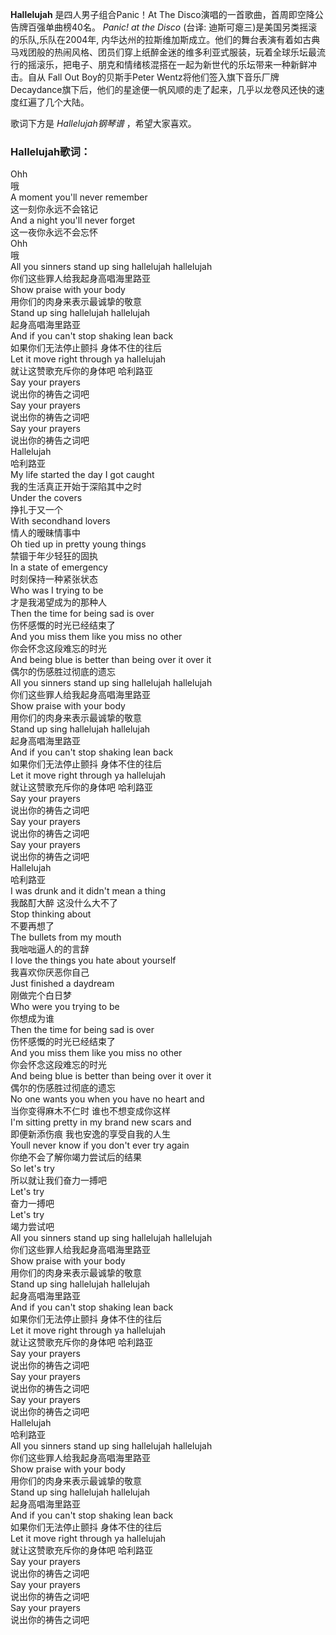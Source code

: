 

**Hallelujah** 是四人男子组合Panic！At The Disco演唱的一首歌曲，首周即空降公告牌百强单曲榜40名。 _Panic! at
the Disco_ (台译: 迪斯可瘪三)是美国另类摇滚的乐队,乐队在2004年,
内华达州的拉斯维加斯成立。他们的舞台表演有着如古典马戏团般的热闹风格、团员们穿上纸醉金迷的维多利亚式服装，玩着全球乐坛最流行的摇滚乐，把电子、朋克和情绪核混搭在一起为新世代的乐坛带来一种新鲜冲击。自从
Fall Out Boy的贝斯手Peter
Wentz将他们签入旗下音乐厂牌Decaydance旗下后，他们的星途便一帆风顺的走了起来，几乎以龙卷风还快的速度红遍了几个大陆。

歌词下方是 _Hallelujah钢琴谱_ ，希望大家喜欢。

### Hallelujah歌词：

Ohh  
哦  
A moment you'll never remember  
这一刻你永远不会铭记  
And a night you'll never forget  
这一夜你永远不会忘怀  
Ohh  
哦  
All you sinners stand up sing hallelujah hallelujah  
你们这些罪人给我起身高唱海里路亚  
Show praise with your body  
用你们的肉身来表示最诚挚的敬意  
Stand up sing hallelujah hallelujah  
起身高唱海里路亚  
And if you can't stop shaking lean back  
如果你们无法停止颤抖 身体不住的往后  
Let it move right through ya hallelujah  
就让这赞歌充斥你的身体吧 哈利路亚  
Say your prayers  
说出你的祷告之词吧  
Say your prayers  
说出你的祷告之词吧  
Say your prayers  
说出你的祷告之词吧  
Hallelujah  
哈利路亚  
My life started the day I got caught  
我的生活真正开始于深陷其中之时  
Under the covers  
挣扎于又一个  
With secondhand lovers  
情人的暧昧情事中  
Oh tied up in pretty young things  
禁锢于年少轻狂的固执  
In a state of emergency  
时刻保持一种紧张状态  
Who was I trying to be  
才是我渴望成为的那种人  
Then the time for being sad is over  
伤怀感慨的时光已经结束了  
And you miss them like you miss no other  
你会怀念这段难忘的时光  
And being blue is better than being over it over it  
偶尔的伤感胜过彻底的遗忘  
All you sinners stand up sing hallelujah hallelujah  
你们这些罪人给我起身高唱海里路亚  
Show praise with your body  
用你们的肉身来表示最诚挚的敬意  
Stand up sing hallelujah hallelujah  
起身高唱海里路亚  
And if you can't stop shaking lean back  
如果你们无法停止颤抖 身体不住的往后  
Let it move right through ya hallelujah  
就让这赞歌充斥你的身体吧 哈利路亚  
Say your prayers  
说出你的祷告之词吧  
Say your prayers  
说出你的祷告之词吧  
Say your prayers  
说出你的祷告之词吧  
Hallelujah  
哈利路亚  
I was drunk and it didn't mean a thing  
我酩酊大醉 这没什么大不了  
Stop thinking about  
不要再想了  
The bullets from my mouth  
我咄咄逼人的的言辞  
I love the things you hate about yourself  
我喜欢你厌恶你自己  
Just finished a daydream  
刚做完个白日梦  
Who were you trying to be  
你想成为谁  
Then the time for being sad is over  
伤怀感慨的时光已经结束了  
And you miss them like you miss no other  
你会怀念这段难忘的时光  
And being blue is better than being over it over it  
偶尔的伤感胜过彻底的遗忘  
No one wants you when you have no heart and  
当你变得麻木不仁时 谁也不想变成你这样  
I'm sitting pretty in my brand new scars and  
即便新添伤痕 我也安逸的享受自我的人生  
Youll never know if you don't ever try again  
你绝不会了解你竭力尝试后的结果  
So let's try  
所以就让我们奋力一搏吧  
Let's try  
奋力一搏吧  
Let's try  
竭力尝试吧  
All you sinners stand up sing hallelujah hallelujah  
你们这些罪人给我起身高唱海里路亚  
Show praise with your body  
用你们的肉身来表示最诚挚的敬意  
Stand up sing hallelujah hallelujah  
起身高唱海里路亚  
And if you can't stop shaking lean back  
如果你们无法停止颤抖 身体不住的往后  
Let it move right through ya hallelujah  
就让这赞歌充斥你的身体吧 哈利路亚  
Say your prayers  
说出你的祷告之词吧  
Say your prayers  
说出你的祷告之词吧  
Say your prayers  
说出你的祷告之词吧  
Hallelujah  
哈利路亚  
All you sinners stand up sing hallelujah hallelujah  
你们这些罪人给我起身高唱海里路亚  
Show praise with your body  
用你们的肉身来表示最诚挚的敬意  
Stand up sing hallelujah hallelujah  
起身高唱海里路亚  
And if you can't stop shaking lean back  
如果你们无法停止颤抖 身体不住的往后  
Let it move right through ya hallelujah  
就让这赞歌充斥你的身体吧 哈利路亚  
Say your prayers  
说出你的祷告之词吧  
Say your prayers  
说出你的祷告之词吧  
Say your prayers  
说出你的祷告之词吧

